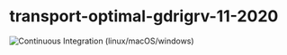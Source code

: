 # transport-optimal-gdrigrv-11-2020

![Continuous Integration (linux/macOS/windows)](https://github.com/dcoeurjo/transport-optimal-gdrigrv-11-2020/workflows/Continuous%20Integration%20(linux/macOS/windows)/badge.svg)
